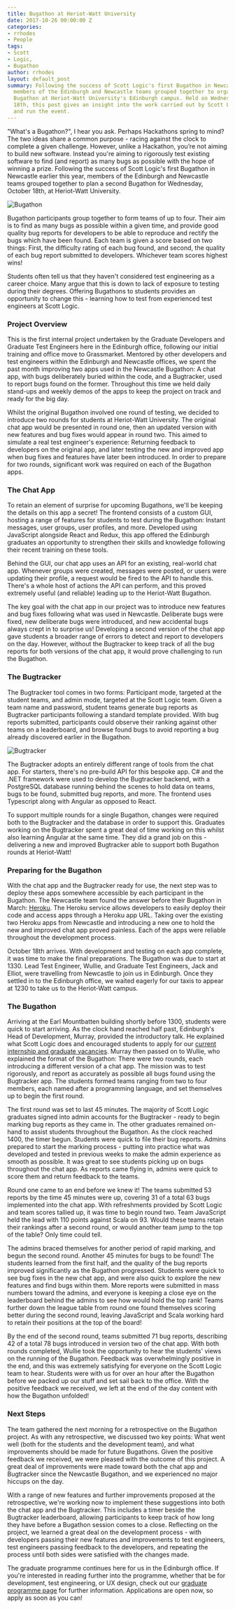 ```yaml
---
title: Bugathon at Heriot-Watt University
date: 2017-10-26 00:00:00 Z
categories:
- rrhodes
- People
tags:
- Scott
- Logic,
- Bugathon
author: rrhodes
layout: default_post
summary: Following the success of Scott Logic's first Bugathon in Newcastle last March,
  members of the Edinburgh and Newcastle teams grouped together to organise another
  Bugathon at Heriot-Watt University's Edinburgh campus. Held on Wednesday, October
  18th, this post gives an insight into the work carried out by Scott Logic to prepare
  and run the event.
---
```


"What's a Bugathon?", I hear you ask. Perhaps Hackathons spring to mind? The two ideas share a common purpose - racing against the clock to complete a given challenge. However, unlike a Hackathon, you’re not aiming to build new software. Instead you're aiming to rigorously test existing software to find (and report) as many bugs as possible with the hope of winning a prize. Following the success of Scott Logic's first Bugathon in Newcastle earlier this year, members of the Edinburgh and Newcastle teams grouped together to plan a second Bugathon for Wednesday, October 18th, at Heriot-Watt University.

<img src='{{ site.baseurl }}/rrhodes/assets/bugathon.png' alt='Bugathon'/>

Bugathon participants group together to form teams of up to four. Their aim is to find as many bugs as possible within a given time, and provide good quality bug reports for developers to be able to reproduce and rectify the bugs which have been found. Each team is given a score based on two things: First, the difficulty rating of each bug found, and second, the quality of each bug report submitted to developers. Whichever team scores highest wins!

Students often tell us that they haven't considered test engineering as a career choice. Many argue that this is down to lack of exposure to testing during their degrees. Offering Bugathons to students provides an opportunity to change this - learning how to test from experienced test engineers at Scott Logic.

### Project Overview
This is the first internal project undertaken by the Graduate Developers and Graduate Test Engineers here in the Edinburgh office, following our initial training and office move to Grassmarket. Mentored by other developers and test engineers within the Edinburgh and Newcastle offices, we spent the past month improving two apps used in the Newcastle Bugathon: A chat app, with bugs deliberately buried within the code, and a Bugtracker, used to report bugs found on the former. Throughout this time we held daily stand-ups and weekly demos of the apps to keep the project on track and ready for the big day.

Whilst the original Bugathon involved one round of testing, we decided to introduce two rounds for students at Heriot-Watt University. The original chat app would be presented in round one, then an updated version with new features and bug fixes would appear in round two. This aimed to simulate a real test engineer's experience: Returning feedback to developers on the original app, and later testing the new and improved app when bug fixes and features have later been introduced. In order to prepare for two rounds, significant work was required on each of the Bugathon apps.

### The Chat App
To retain an element of surprise for upcoming Bugathons, we'll be keeping the details on this app a secret! The frontend consists of a custom GUI, hosting a range of features for students to test during the Bugathon: Instant messages, user groups, user profiles, and more. Developed using JavaScript alongside React and Redux, this app offered the Edinburgh graduates an opportunity to strengthen their skills and knowledge following their recent training on these tools.

Behind the GUI, our chat app uses an API for an existing, real-world chat app. Whenever groups were created, messages were posted, or users were updating their profile, a request would be fired to the API to handle this. There's a whole host of actions the API can perform, and this proved extremely useful (and reliable) leading up to the Heriot-Watt Bugathon.

The key goal with the chat app in our project was to introduce new features and bug fixes following what was used in Newcastle. Deliberate bugs were fixed, new deliberate bugs were introduced, and new accidental bugs always crept in to surprise us! Developing a second version of the chat app gave students a broader range of errors to detect and report to developers on the day. However, without the Bugtracker to keep track of all the bug reports for both versions of the chat app, it would prove challenging to run the Bugathon.

### The Bugtracker
The Bugtracker tool comes in two forms: Participant mode, targeted at the student teams, and admin mode, targeted at the Scott Logic team. Given a team name and password, student teams generate bug reports as Bugtracker participants following a standard template provided. With bug reports submitted, participants could observe their ranking against other teams on a leaderboard, and browse found bugs to avoid reporting a bug already discovered earlier in the Bugathon.

<img src='{{ site.baseurl }}/rrhodes/assets/bugtracker.JPG' alt='Bugtracker'/>

The Bugtracker adopts an entirely different range of tools from the chat app. For starters, there's no pre-build API for this bespoke app. C# and the .NET framework were used to develop the Bugtracker backend, with a PostgreSQL database running behind the scenes to hold data on teams, bugs to be found, submitted bug reports, and more. The frontend uses Typescript along with Angular as opposed to React.

To support multiple rounds for a single Bugathon, changes were required both to the Bugtracker and the database in order to support this. Graduates working on the Bugtracker spent a great deal of time working on this whilst also learning Angular at the same time. They did a grand job on this - delivering a new and improved Bugtracker able to support both Bugathon rounds at Heriot-Watt!

### Preparing for the Bugathon
With the chat app and the Bugtracker ready for use, the next step was to deploy these apps somewhere accessible by each participant in the Bugathon. The Newcastle team found the answer before their Bugathon in March: <a href="https://www.heroku.com/platform">Heroku</a>. The Heroku service allows developers to easily deploy their code and access apps through a Heroku app URL. Taking over the existing two Heroku apps from Newcastle and introducing a new one to hold the new and improved chat app proved painless. Each of the apps were reliable throughout the development process.

October 18th arrives. With development and testing on each app complete, it was time to make the final preparations. The Bugathon was due to start at 1330. Lead Test Engineer, Wullie, and Graduate Test Engineers, Jack and Elliot, were travelling from Newcastle to join us in Edinburgh. Once they settled in to the Edinburgh office, we waited eagerly for our taxis to appear at 1230 to take us to the Heriot-Watt campus.

### The Bugathon
Arriving at the Earl Mountbatten building shortly before 1300, students were quick to start arriving. As the clock hand reached half past, Edinburgh's Head of Development, Murray, provided the introductory talk. He explained what Scott Logic does and encouraged students to apply for our <a href="http://www.scottlogic.com/careers/vacancies/">current internship and graduate vacancies</a>. Murray then passed on to Wullie, who explained the format of the Bugathon: There were two rounds, each introducing a different version of a chat app. The mission was to test rigorously, and report as accurately as possible all bugs found using the Bugtracker app. The students formed teams ranging from two to four members, each named after a programming language, and set themselves up to begin the first round.

The first round was set to last 45 minutes. The majority of Scott Logic graduates signed into admin accounts for the Bugtracker - ready to begin marking bug reports as they came in. The other graduates remained on-hand to assist students throughout the Bugathon. As the clock reached 1400, the timer begun. Students were quick to file their bug reports. Admins prepared to start the marking process - putting into practice what was developed and tested in previous weeks to make the admin experience as smooth as possible. It was great to see students picking up on bugs throughout the chat app. As reports came flying in, admins were quick to score them and return feedback to the teams.

Round one came to an end before we knew it! The teams submitted 53 reports by the time 45 minutes were up, covering 31 of a total 63 bugs implemented into the chat app. With refreshments provided by Scott Logic and team scores tallied up, it was time to begin round two. Team JavaScript held the lead with 110 points against Scala on 93. Would these teams retain their rankings after a second round, or would another team jump to the top of the table? Only time could tell.

The admins braced themselves for another period of rapid marking, and begun the second round. Another 45 minutes for bugs to be found! The students learned from the first half, and the quality of the bug reports improved significantly as the Bugathon progressed. Students were quick to see bug fixes in the new chat app, and were also quick to explore the new features and find bugs within them. More reports were submitted in mass numbers toward the admins, and everyone is keeping a close eye on the leaderboard behind the admins to see how would hold the top rank! Teams further down the league table from round one found themselves scoring better during the second round, leaving JavaScript and Scala working hard to retain their positions at the top of the board!

By the end of the second round, teams submitted 71 bug reports, describing 42 of a total 78 bugs introduced in version two of the chat app. With both rounds completed, Wullie took the opportunity to hear the students' views on the running of the Bugathon. Feedback was overwhelmingly positive in the end, and this was extremely satisfying for everyone on the Scott Logic team to hear. Students were with us for over an hour after the Bugathon before we packed up our stuff and set sail back to the office. With the positive feedback we received, we left at the end of the day content with how the Bugathon unfolded!

### Next Steps
The team gathered the next morning for a retrospective on the Bugathon project. As with any retrospective, we discussed two key points: What went well (both for the students and the development team), and what improvements should be made for future Bugathons. Given the positive feedback we received, we were pleased with the outcome of this project. A great deal of improvements were made toward both the chat app and Bugtracker since the Newcastle Bugathon, and we experienced no major hiccups on the day.

With a range of new features and further improvements proposed at the retrospective, we're working now to implement these suggestions into both the chat app and the Bugtracker. This includes a timer beside the Bugtracker leaderboard, allowing participants to keep track of how long they have before a Bugathon session comes to a close. Reflecting on the project, we learned a great deal on the development process - with developers passing their new features and improvements to test engineers, test engineers passing feedback to the developers, and repeating the process until both sides were satisfied with the changes made.

The graduate programme continues here for us in the Edinburgh office. If you're interested in reading further into the programme, whether that be for development, test engineering, or UX design, check out our <a href="http://www.scottlogic.com/careers/graduateprogramme/">graduate programme page</a> for further information. Applications are open now, so apply as soon as you can!
